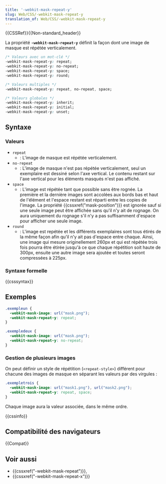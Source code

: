 ```yaml
---
title: '-webkit-mask-repeat-y'
slug: Web/CSS/-webkit-mask-repeat-y
translation_of: Web/CSS/-webkit-mask-repeat-y
---
```


{{CSSRef}}{{Non-standard_header}}

La propriété **`-webkit-mask-repeat-y`** définit la façon dont une image de masque est répétée verticalement.

```css
/* Valeurs avec un mot-clé */
-webkit-mask-repeat-y: repeat;
-webkit-mask-repeat-y: no-repeat;
-webkit-mask-repeat-y: space;
-webkit-mask-repeat-y: round;

/* Valeurs multiples */
-webkit-mask-repeat-y: repeat, no-repeat, space;

/* Valeurs globales */
-webkit-mask-repeat-y: inherit;
-webkit-mask-repeat-y: initial;
-webkit-mask-repeat-y: unset;
```

## Syntaxe

### Valeurs

- `repeat`
  - : L'image de masque est répétée verticalement.
- `no-repeat`
  - : L'image de masque n'est pas répétée verticalement, seul un exemplaire est dessiné selon l'axe vertical. Le contenu restant sur l'axe vertical pour les éléments masqués n'est pas affiché.
- `space`
  - : L'image est répétée tant que possible sans être rognée. La première et la dernière images sont accolées aux bords bas et haut de l'élément et l'espace restant est réparti entre les copies de l'image. La propriété {{cssxref("mask-position")}} est ignorée sauf si une seule image peut être affichée sans qu'il n'y ait de rognage. On aura uniquement du rognage s'il n'y a pas suffisamment d'espace pour afficher une seule image.
- `round`
  - : L'image est repétée et les différents exemplaires sont tous étirés de la même façon afin qu'il n'y ait pas d'espace entre chaque. Ainsi, une image qui mesure originellement 260px et qui est répétée trois fois pourra être étirée jusqu'à ce que chaque répétition soit haute de 300px, ensuite une autre image sera ajoutée et toutes seront compressées à 225px.

### Syntaxe formelle

{{csssyntax}}

## Exemples

```css
.exempleun {
  -webkit-mask-image: url("mask.png");
  -webkit-mask-repeat-y: repeat;
}

.exempledeux {
  -webkit-mask-image: url("mask.png");
  -webkit-mask-repeat-y: no-repeat;
}
```

### Gestion de plusieurs images

On peut définir un style de répétition (`<repeat-style>`) différent pour chacune des images de masque en séparant les valeurs par des virgules :

```css
.exempletrois {
  -webkit-mask-image: url("mask1.png"), url("mask2.png");
  -webkit-mask-repeat-y: repeat, space;
}
```

Chaque image aura la valeur associée, dans le même ordre.

{{cssinfo}}

## Compatibilité des navigateurs

{{Compat}}

## Voir aussi

- {{cssxref("-webkit-mask-repeat")}},
- {{cssxref("-webkit-mask-repeat-x")}}
